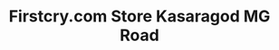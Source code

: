 ---
title: "Firstcry.com Store Kasaragod MG Road"
url: /kasargod/firstcry-com-store-kasaragod-mg-road/
shop: baby goods
---